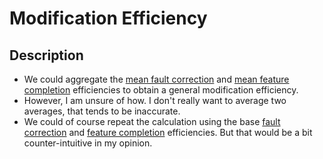 # Modification Efficiency

## Description

- We could aggregate the [mean fault correction](MeanFaultCorrectionEfficiency.md) and [mean feature completion](MeanFeatureCompletionEfficiency.md) efficiencies to obtain a general modification efficiency.
- However, I am unsure of how. I don't really want to average two averages, that tends to be inaccurate.
- We could of course repeat the calculation using the base [fault correction](FaultCorrectionEfficiency.md) and [feature completion](FeatureCompletionEfficiency.md) efficiencies. But that would be a bit counter-intuitive in my opinion.